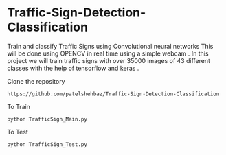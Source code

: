 # Traffic-Sign-Detection-Classification

Train and classify Traffic Signs using Convolutional neural networks This will be done using OPENCV in real time using a simple webcam . In this project we will train traffic signs with over 35000 images of 43 different classes with the help of tensorflow and keras .

Clone the repository

`https://github.com/patelshehbaz/Traffic-Sign-Detection-Classification`

To Train

`python TrafficSign_Main.py`

To Test

`python TrafficSign_Test.py`
